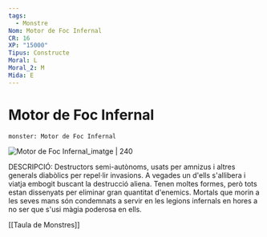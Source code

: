 ```yaml
---
tags:
  - Monstre
Nom: Motor de Foc Infernal
CR: 16
XP: "15000"
Tipus: Constructe
Moral: L
Moral_2: M
Mida: E
---
```

# Motor de Foc Infernal

```statblock
monster: Motor de Foc Infernal
```

![Motor de Foc Infernal_imatge | 240](https://static.wikia.nocookie.net/forgottenrealms/images/6/62/Hellfire_engine-5e.png/revision/latest?cb&#x3D;20190517212434)

DESCRIPCIÓ: 
Destructors semi-autònoms, usats per amnizus i altres generals diabòlics per repel·lir invasions. A vegades un d'ells s'allibera i viatja embogit buscant la destrucció aliena. Tenen moltes formes, però tots estan dissenyats per eliminar gran quantitat d'enemics. Mortals que morin a les seves mans són condemnats a servir en les legions infernals en hores a no ser que s'usi màgia poderosa en ells.

[[Taula de Monstres]]